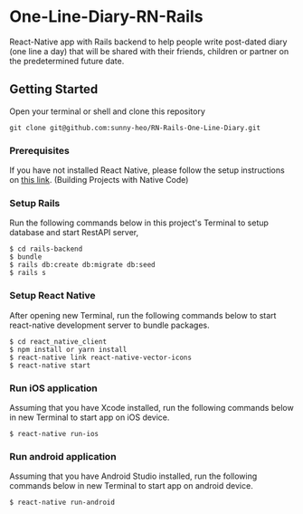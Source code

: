# One-Line-Diary-RN-Rails

React-Native app with Rails backend to help people write post-dated diary (one line a day) that will be shared with their friends, children or partner on the predetermined future date.

## Getting Started

Open your terminal or shell and clone this repository

```
git clone git@github.com:sunny-heo/RN-Rails-One-Line-Diary.git
```

### Prerequisites

If you have not installed React Native, please follow the setup instructions on
[this link](https://facebook.github.io/react-native/docs/getting-started). (Building Projects with Native Code)

### Setup Rails

Run the following commands below in this project's Terminal to setup database and start RestAPI server,

```
$ cd rails-backend
$ bundle
$ rails db:create db:migrate db:seed
$ rails s
```

### Setup React Native

After opening new Terminal, run the following commands below to start react-native development server to bundle packages.

```
$ cd react_native_client
$ npm install or yarn install
$ react-native link react-native-vector-icons
$ react-native start
```

### Run iOS application

Assuming that you have Xcode installed, run the following commands below in new Terminal to start app on iOS device.

```
$ react-native run-ios
```

### Run android application

Assuming that you have Android Studio installed, run the following commands below in new Terminal to start app on android device.

```
$ react-native run-android
```
